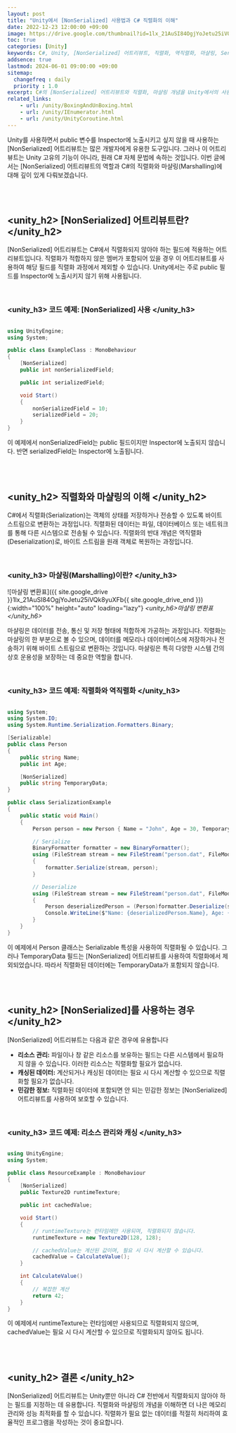 ```yaml
---
layout: post
title: "Unity에서 [NonSerialized] 사용법과 C# 직렬화의 이해"
date: 2022-12-23 12:00:00 +09:00
image: https://drive.google.com/thumbnail?id=1lx_21AuSI84OgjYoJetu25iVQk8yuXFb
toc: true
categories: [Unity]
keywords: C#, Unity, [NonSerialized] 어트리뷰트, 직렬화, 역직렬화, 마샬링, Serializable, 메모리 관리, 성능 최적화
addsence: true
lastmod: 2024-06-01 09:00:00 +09:00
sitemap:
  changefreq : daily
  priority : 1.0
excerpt: C#의 [NonSerialized] 어트리뷰트와 직렬화, 마샬링 개념을 Unity에서의 사용 예제와 함께 설명합니다.
related_links:
    - url: /unity/BoxingAndUnBoxing.html
    - url: /unity/IEnumerator.html
    - url: /unity/UnityCoroutine.html
---
```


Unity를 사용하면서 public 변수를 Inspector에 노출시키고 싶지 않을 때 사용하는 [NonSerialized] 어트리뷰트는 많은 개발자에게 유용한 도구입니다. 그러나 이 어트리뷰트는 Unity 고유의 기능이 아니라, 원래 C# 자체 문법에 속하는 것입니다. 이번 글에서는 [NonSerialized] 어트리뷰트의 역할과 C#의 직렬화와 마샬링(Marshalling)에 대해 깊이 있게 다뤄보겠습니다.

<br>
<br>

## <unity_h2> [NonSerialized] 어트리뷰트란?</unity_h2>

[NonSerialized] 어트리뷰트는 C#에서 직렬화되지 않아야 하는 필드에 적용하는 어트리뷰트입니다. 직렬화가 적합하지 않은 멤버가 포함되어 있을 경우 이 어트리뷰트를 사용하여 해당 필드를 직렬화 과정에서 제외할 수 있습니다. Unity에서는 주로 public 필드를 Inspector에 노출시키지 않기 위해 사용됩니다.

<br>

### <unity_h3> 코드 예제: [NonSerialized] 사용 </unity_h3>

```c#

using UnityEngine;
using System;

public class ExampleClass : MonoBehaviour
{
    [NonSerialized]
    public int nonSerializedField;

    public int serializedField;

    void Start()
    {
        nonSerializedField = 10;
        serializedField = 20;
    }
}

```

이 예제에서 nonSerializedField는 public 필드이지만 Inspector에 노출되지 않습니다. 반면 serializedField는 Inspector에 노출됩니다.

<br>
<br>

## <unity_h2> 직렬화와 마샬링의 이해 </unity_h2>

C#에서 직렬화(Serialization)는 객체의 상태를 저장하거나 전송할 수 있도록 바이트 스트림으로 변환하는 과정입니다. 직렬화된 데이터는 파일, 데이터베이스 또는 네트워크를 통해 다른 시스템으로 전송될 수 있습니다. 직렬화의 반대 개념은 역직렬화(Deserialization)로, 바이트 스트림을 원래 객체로 복원하는 과정입니다.

<br>

### <unity_h3> 마샬링(Marshalling)이란? </unity_h3>

![마샬링 변환표]({{ site.google_drive }}1lx_21AuSI84OgjYoJetu25iVQk8yuXFb{{ site.google_drive_end }}){:width="100%" height="auto" loading="lazy"}
*<unity_h6>마샬링 변환표</unity_h6>*

마샬링은 데이터를 전송, 통신 및 저장 형태에 적합하게 가공하는 과정입니다. 직렬화는 마샬링의 한 부분으로 볼 수 있으며, 데이터를 메모리나 데이터베이스에 저장하거나 전송하기 위해 바이트 스트림으로 변환하는 것입니다. 마샬링은 특히 다양한 시스템 간의 상호 운용성을 보장하는 데 중요한 역할을 합니다.

<br>

### <unity_h3> 코드 예제: 직렬화와 역직렬화 </unity_h3>

```c#

using System;
using System.IO;
using System.Runtime.Serialization.Formatters.Binary;

[Serializable]
public class Person
{
    public string Name;
    public int Age;

    [NonSerialized]
    public string TemporaryData;
}

public class SerializationExample
{
    public static void Main()
    {
        Person person = new Person { Name = "John", Age = 30, TemporaryData = "This will not be serialized" };

        // Serialize
        BinaryFormatter formatter = new BinaryFormatter();
        using (FileStream stream = new FileStream("person.dat", FileMode.Create))
        {
            formatter.Serialize(stream, person);
        }

        // Deserialize
        using (FileStream stream = new FileStream("person.dat", FileMode.Open))
        {
            Person deserializedPerson = (Person)formatter.Deserialize(stream);
            Console.WriteLine($"Name: {deserializedPerson.Name}, Age: {deserializedPerson.Age}, TemporaryData: {deserializedPerson.TemporaryData}");
        }
    }
}

```

이 예제에서 Person 클래스는 Serializable 특성을 사용하여 직렬화될 수 있습니다. 그러나 TemporaryData 필드는 [NonSerialized] 어트리뷰트를 사용하여 직렬화에서 제외되었습니다. 따라서 직렬화된 데이터에는 TemporaryData가 포함되지 않습니다.

<br>
<br>

## <unity_h2> [NonSerialized]를 사용하는 경우 </unity_h2>

[NonSerialized] 어트리뷰트는 다음과 같은 경우에 유용합니다

- **리소스 관리:** 파일이나 창 같은 리소스를 보유하는 필드는 다른 시스템에서 필요하지 않을 수 있습니다. 이러한 리소스는 직렬화할 필요가 없습니다.
- **캐싱된 데이터:** 계산되거나 캐싱된 데이터는 필요 시 다시 계산할 수 있으므로 직렬화할 필요가 없습니다.
- **민감한 정보:** 직렬화된 데이터에 포함되면 안 되는 민감한 정보는 [NonSerialized] 어트리뷰트를 사용하여 보호할 수 있습니다.

<br>

### <unity_h3> 코드 예제: 리소스 관리와 캐싱 </unity_h3>

```c#

using UnityEngine;
using System;

public class ResourceExample : MonoBehaviour
{
    [NonSerialized]
    public Texture2D runtimeTexture;

    public int cachedValue;

    void Start()
    {
        // runtimeTexture는 런타임에만 사용되며, 직렬화되지 않습니다.
        runtimeTexture = new Texture2D(128, 128);

        // cachedValue는 계산된 값이며, 필요 시 다시 계산할 수 있습니다.
        cachedValue = CalculateValue();
    }

    int CalculateValue()
    {
        // 복잡한 계산
        return 42;
    }
}

```

이 예제에서 runtimeTexture는 런타임에만 사용되므로 직렬화되지 않으며, cachedValue는 필요 시 다시 계산할 수 있으므로 직렬화되지 않아도 됩니다.

<br>
<br>

## <unity_h2> 결론 </unity_h2>

[NonSerialized] 어트리뷰트는 Unity뿐만 아니라 C# 전반에서 직렬화되지 않아야 하는 필드를 지정하는 데 유용합니다. 직렬화와 마샬링의 개념을 이해하면 더 나은 메모리 관리와 성능 최적화를 할 수 있습니다. 직렬화가 필요 없는 데이터를 적절히 처리하여 효율적인 프로그램을 작성하는 것이 중요합니다.